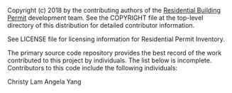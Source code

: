 Copyright (c) 2018 by the contributing authors of the [Residential Building Permit](https://www.psrc.org/residential-building-permits) development team. See the COPYRIGHT file at the top-level directory of this distribution for detailed contributor information.

See LICENSE file for licensing information for Residential Permit Inventory.

The primary source code repository provides the best record of the work contributed to this project by individuals. The list below is incomplete. Contributors to this code include the following individuals:

Christy Lam Angela Yang 
